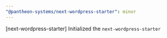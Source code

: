 ```yaml
---
"@pantheon-systems/next-wordpress-starter": minor
---
```


[next-wordpress-starter] Initialized the `next-wordpress-starter`
